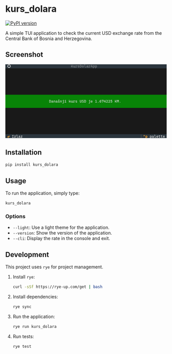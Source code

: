 # kurs_dolara

[![PyPI version](https://img.shields.io/pypi/v/kurs-dolara)](https://pypi.org/project/kurs-dolara/)

A simple TUI application to check the current USD exchange rate from the Central Bank of Bosnia and Herzegovina.

## Screenshot

![Application Screenshot](app_screenshot.png)

## Installation

```bash
pip install kurs_dolara
```

## Usage

To run the application, simply type:

```bash
kurs_dolara
```

### Options

*   `--light`: Use a light theme for the application.
*   `--version`: Show the version of the application.
*   `--cli`: Display the rate in the console and exit.

## Development

This project uses `rye` for project management.

1. Install `rye`:
   ```bash
   curl -sSf https://rye-up.com/get | bash
   ```
2. Install dependencies:
   ```bash
   rye sync
   ```
3. Run the application:
   ```bash
   rye run kurs_dolara
   ```
4. Run tests:
   ```bash
   rye test
   ```
